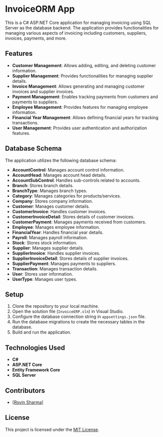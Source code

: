 # InvoiceORM App

This is a C# ASP.NET Core application for managing invoicing using SQL Server as the database backend. The application provides functionalities for managing various aspects of invoicing including customers, suppliers, invoices, payments, and more.

## Features

- **Customer Management**: Allows adding, editing, and deleting customer information.
- **Supplier Management**: Provides functionalities for managing supplier details.
- **Invoice Management**: Allows generating and managing customer invoices and supplier invoices.
- **Payment Management**: Enables tracking payments from customers and payments to suppliers.
- **Employee Management**: Provides features for managing employee information.
- **Financial Year Management**: Allows defining financial years for tracking transactions.
- **User Management**: Provides user authentication and authorization features.

## Database Schema

The application utilizes the following database schema:

- **AccountControl**: Manages account control information.
- **AccountHead**: Manages account head details.
- **AccountSubControl**: Handles sub-controls related to accounts.
- **Branch**: Stores branch details.
- **BranchType**: Manages branch types.
- **Category**: Manages categories for products/services.
- **Company**: Stores company information.
- **Customer**: Manages customer details.
- **CustomerInvoice**: Handles customer invoices.
- **CustomerInvoiceDetail**: Stores details of customer invoices.
- **CustomerPayment**: Manages payments received from customers.
- **Employee**: Manages employee information.
- **FinancialYear**: Handles financial year details.
- **Payroll**: Manages payroll information.
- **Stock**: Stores stock information.
- **Supplier**: Manages supplier details.
- **SupplierInvoice**: Handles supplier invoices.
- **SupplierInvoiceDetail**: Stores details of supplier invoices.
- **SupplierPayment**: Manages payments to suppliers.
- **Transaction**: Manages transaction details.
- **User**: Stores user information.
- **UserType**: Manages user types.

## Setup

1. Clone the repository to your local machine.
2. Open the solution file (`InvoiceERP.sln`) in Visual Studio.
3. Configure the database connection string in `appsettings.json` file.
4. Run the database migrations to create the necessary tables in the database.
5. Build and run the application.

## Technologies Used

- **C#**
- **ASP.NET Core**
- **Entity Framework Core**
- **SQL Server**

## Contributors

- [[Rovin Sharma](https://github.com/rovinsharmagit)]

## License

This project is licensed under the [MIT License](LICENSE).

